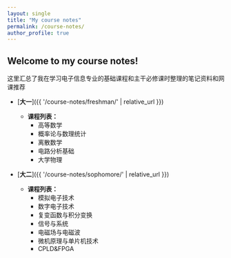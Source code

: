 ```yaml
---
layout: single 
title: "My course notes"
permalink: /course-notes/ 
author_profile: true 
---
```


## Welcome to my course notes!

这里汇总了我在学习电子信息专业的基础课程和主干必修课时整理的笔记资料和网课推荐

* [**大一**]({{ '/course-notes/freshman/' | relative_url }})
    * **课程列表：**
        * 高等数学
        * 概率论与数理统计
        * 离散数学
        * 电路分析基础
        * 大学物理

* [**大二**]({{ '/course-notes/sophomore/' | relative_url }})
    * **课程列表：**
        * 模拟电子技术
        * 数字电子技术
        * 复变函数与积分变换
        * 信号与系统
        * 电磁场与电磁波
        * 微机原理与单片机技术
        * CPLD&FPGA
